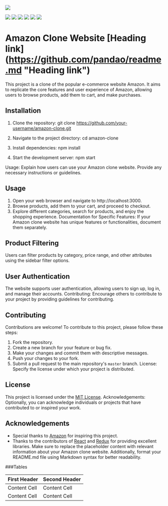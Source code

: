 ![](https://pandao.github.io/readme.md/images/logos/editormd-logo-180x180.png)

![](https://img.shields.io/github/stars//readme.md.svg)
![](https://img.shields.io/github/forks/pandao/readme.md.svg)
![](https://img.shields.io/github/tag/pandao/readme.md.svg)
![](https://img.shields.io/github/release/pandao/readme.md.svg)
![](https://img.shields.io/github/issues/pandao/readme.md.svg)
![](https://img.shields.io/bower/v/readme.md.svg)


# Amazon Clone Website [Heading link] (https://github.com/pandao/readme.md "Heading link")

This project is a clone of the popular e-commerce website Amazon. It aims to replicate the core features and user experience of Amazon, allowing users to browse products, add them to cart, and make purchases.

## Installation 

1. Clone the repository:
    git clone https://github.com/your-username/amazon-clone.git 
2. Navigate to the project directory:
    cd amazon-clone   
3. Install dependencies:
   npm install
   
4. Start the development server:
npm start

Usage: Explain how users can use your Amazon clone website. Provide any necessary instructions or guidelines.

## Usage

1. Open your web browser and navigate to http://localhost:3000.
2. Browse products, add them to your cart, and proceed to checkout.
3. Explore different categories, search for products, and enjoy the shopping experience.
Documentation for Specific Features: If your Amazon clone website has unique features or functionalities, document them separately.

## Product Filtering

Users can filter products by category, price range, and other attributes using the sidebar filter options.

## User Authentication

The website supports user authentication, allowing users to sign up, log in, and manage their accounts.
Contributing: Encourage others to contribute to your project by providing guidelines for contributing.

## Contributing

Contributions are welcome! To contribute to this project, please follow these steps:

1. Fork the repository.
2. Create a new branch for your feature or bug fix.
3. Make your changes and commit them with descriptive messages.
4. Push your changes to your fork.
5. Submit a pull request to the main repository's `master` branch.
License: Specify the license under which your project is distributed.

## License

This project is licensed under the [MIT License](LICENSE).
Acknowledgements: Optionally, you can acknowledge individuals or projects that have contributed to or inspired your work.

## Acknowledgements

- Special thanks to [Amazon](https://www.amazon.com) for inspiring this project.
- Thanks to the contributors of [React](https://reactjs.org) and [Redux](https://redux.js.org) for providing excellent libraries.
Make sure to replace the placeholder content with relevant information about your Amazon clone website. Additionally, format your README.md file using Markdown syntax for better readability.

###Tables
                    
First Header  | Second Header
------------- | -------------
Content Cell  | Content Cell
Content Cell  | Content Cell 
